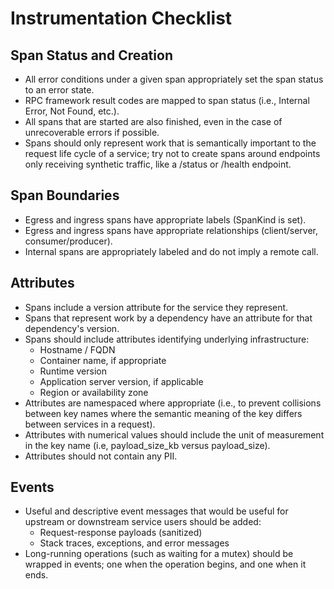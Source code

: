 # Instrumentation Checklist

## Span Status and Creation
* All error conditions under a given span appropriately set the span status to an error state.
* RPC framework result codes are mapped to span status (i.e., Internal Error, Not Found, etc.).
* All spans that are started are also finished, even in the case of unrecoverable errors if possible.
* Spans should only represent work that is semantically important to the request life cycle of a service; try not to create spans around endpoints only receiving synthetic traffic, like a /status or /health endpoint.

## Span Boundaries
* Egress and ingress spans have appropriate labels (SpanKind is set).
* Egress and ingress spans have appropriate relationships (client/server, consumer/producer).
* Internal spans are appropriately labeled and do not imply a remote call.

## Attributes
* Spans include a version attribute for the service they represent.
* Spans that represent work by a dependency have an attribute for that dependency's version.
* Spans should include attributes identifying underlying infrastructure:
    * Hostname / FQDN
    * Container name, if appropriate
    * Runtime version
    * Application server version, if applicable
    * Region or availability zone
* Attributes are namespaced where appropriate (i.e., to prevent collisions between key names where the semantic meaning of the key differs between services in a request).
* Attributes with numerical values should include the unit of measurement in the key name (i.e, payload_size_kb versus payload_size).
* Attributes should not contain any PII.

## Events
* Useful and descriptive event messages that would be useful for upstream or downstream service users should be added:
    * Request-response payloads (sanitized)
    * Stack traces, exceptions, and error messages
* Long-running operations (such as waiting for a mutex) should be wrapped in events; one when the operation begins, and one when it ends.